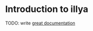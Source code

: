 # Introduction to illya

TODO: write [great documentation](http://jacobian.org/writing/what-to-write/)
